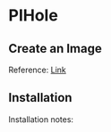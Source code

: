 # PIHole

## Create an Image

Reference: [Link](https://github.com/rosera/rpi-development/tree/master/base-image)


## Installation
Installation notes:

